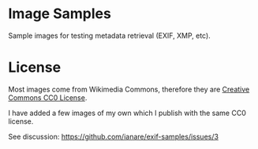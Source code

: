 # Image Samples

Sample images for testing metadata retrieval (EXIF, XMP, etc).

# License

Most images come from Wikimedia Commons, therefore they are [Creative Commons CC0 License](https://creativecommons.org/publicdomain/zero/1.0).

I have added a few images of my own which I publish with the same CC0 license.

See discussion: https://github.com/ianare/exif-samples/issues/3
